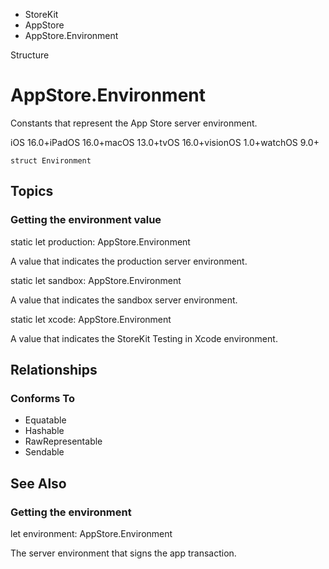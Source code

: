 

- StoreKit
- AppStore
-  AppStore.Environment 

Structure

# AppStore.Environment

Constants that represent the App Store server environment.

iOS 16.0+iPadOS 16.0+macOS 13.0+tvOS 16.0+visionOS 1.0+watchOS 9.0+

``` source
struct Environment
```

## Topics

### Getting the environment value

static let production: AppStore.Environment

A value that indicates the production server environment.

static let sandbox: AppStore.Environment

A value that indicates the sandbox server environment.

static let xcode: AppStore.Environment

A value that indicates the StoreKit Testing in Xcode environment.

## Relationships

### Conforms To

- Equatable
- Hashable
- RawRepresentable
- Sendable

## See Also

### Getting the environment

let environment: AppStore.Environment

The server environment that signs the app transaction.

